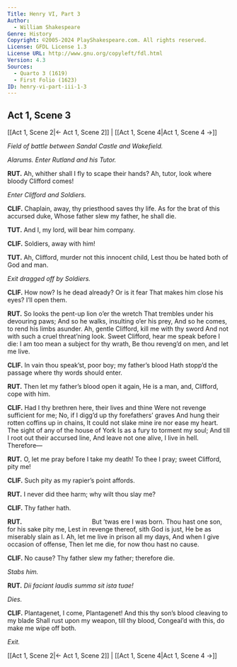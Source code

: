 ```yaml
---
Title: Henry VI, Part 3
Author: 
  - William Shakespeare
Genre: History
Copyright: ©2005-2024 PlayShakespeare.com. All rights reserved.
License: GFDL License 1.3
License URL: http://www.gnu.org/copyleft/fdl.html
Version: 4.3
Sources:
  - Quarto 3 (1619)
  - First Folio (1623)
ID: henry-vi-part-iii-1-3
---
```


## Act 1, Scene 3
[[Act 1, Scene 2|← Act 1, Scene 2]] | [[Act 1, Scene 4|Act 1, Scene 4 →]]

*Field of battle between Sandal Castle and Wakefield.*

*Alarums. Enter Rutland and his Tutor.*

**RUT.**
Ah, whither shall I fly to scape their hands?
Ah, tutor, look where bloody Clifford comes!

*Enter Clifford and Soldiers.*

**CLIF.**
Chaplain, away, thy priesthood saves thy life.
As for the brat of this accursed duke,
Whose father slew my father, he shall die.

**TUT.**
And I, my lord, will bear him company.

**CLIF.**
Soldiers, away with him!

**TUT.**
Ah, Clifford, murder not this innocent child,
Lest thou be hated both of God and man.

*Exit dragged off by Soldiers.*

**CLIF.**
How now? Is he dead already? Or is it fear
That makes him close his eyes? I’ll open them.

**RUT.**
So looks the pent-up lion o’er the wretch
That trembles under his devouring paws;
And so he walks, insulting o’er his prey,
And so he comes, to rend his limbs asunder.
Ah, gentle Clifford, kill me with thy sword
And not with such a cruel threat’ning look.
Sweet Clifford, hear me speak before I die:
I am too mean a subject for thy wrath,
Be thou reveng’d on men, and let me live.

**CLIF.**
In vain thou speak’st, poor boy; my father’s blood
Hath stopp’d the passage where thy words should enter.

**RUT.**
Then let my father’s blood open it again,
He is a man, and, Clifford, cope with him.

**CLIF.**
Had I thy brethren here, their lives and thine
Were not revenge sufficient for me;
No, if I digg’d up thy forefathers’ graves
And hung their rotten coffins up in chains,
It could not slake mine ire nor ease my heart.
The sight of any of the house of York
Is as a fury to torment my soul;
And till I root out their accursed line,
And leave not one alive, I live in hell.
Therefore⁠—

**RUT.**
O, let me pray before I take my death!
To thee I pray; sweet Clifford, pity me!

**CLIF.**
Such pity as my rapier’s point affords.

**RUT.**
I never did thee harm; why wilt thou slay me?

**CLIF.**
Thy father hath.

**RUT.**
           But ’twas ere I was born.
Thou hast one son, for his sake pity me,
Lest in revenge thereof, sith God is just,
He be as miserably slain as I.
Ah, let me live in prison all my days,
And when I give occasion of offense,
Then let me die, for now thou hast no cause.

**CLIF.**
No cause?
Thy father slew my father; therefore die.

*Stabs him.*

**RUT.**
*Dii faciant laudis summa sit ista tuae!*

*Dies.*

**CLIF.**
Plantagenet, I come, Plantagenet!
And this thy son’s blood cleaving to my blade
Shall rust upon my weapon, till thy blood,
Congeal’d with this, do make me wipe off both.

*Exit.*

[[Act 1, Scene 2|← Act 1, Scene 2]] | [[Act 1, Scene 4|Act 1, Scene 4 →]]